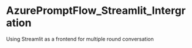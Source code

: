 # AzurePromptFlow_Streamlit_Intergration
Using Streamlit as a frontend for multiple round conversation
